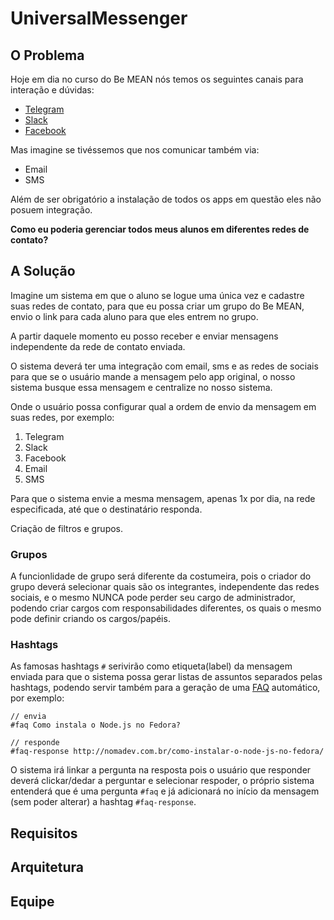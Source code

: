 # UniversalMessenger


## O Problema

Hoje em dia no curso do Be MEAN nós temos os seguintes canais para interação e dúvidas:

- [Telegram]()
- [Slack]()
- [Facebook]()

Mas imagine se tivéssemos que nos comunicar também via:

- Email
- SMS

Além de ser obrigatório a instalação de todos os apps em questão eles não posuem integração.

**Como eu poderia gerenciar todos meus alunos em diferentes redes de contato?**

## A Solução

Imagine um sistema em que o aluno se logue uma única vez e cadastre suas redes de contato, para que eu possa criar um grupo do Be MEAN, envio o link para cada aluno para que eles entrem no grupo.

A partir daquele momento eu posso receber e enviar mensagens independente da rede de contato enviada.

O sistema deverá ter uma integração com email, sms e as redes de sociais para que se o usuário mande a mensagem pelo app original, o nosso sistema busque essa mensagem e centralize no nosso sistema.

Onde o usuário possa configurar qual a ordem de envio da mensagem em suas redes, por exemplo:

1. Telegram
2. Slack
3. Facebook
4. Email
5. SMS

Para que o sistema envie a mesma mensagem, apenas 1x por dia, na rede especificada, até que o destinatário responda.

Criação de filtros e grupos.

### Grupos

A funcionlidade de grupo será diferente da costumeira, pois o criador do grupo deverá selecionar quais são os integrantes, independente das redes sociais, e o mesmo NUNCA pode perder seu cargo de administrador, podendo criar cargos com responsabilidades diferentes, os quais o mesmo pode definir criando os cargos/papéis.

### Hashtags

As famosas hashtags `#` serivirão como etiqueta(label) da mensagem enviada para que o sistema possa gerar listas de assuntos separados pelas hashtags, podendo servir também para a geração de uma [FAQ]() automático, por exemplo:

```
// envia
#faq Como instala o Node.js no Fedora?

// responde
#faq-response http://nomadev.com.br/como-instalar-o-node-js-no-fedora/

```

O sistema irá linkar a pergunta na resposta pois o usuário que responder deverá clickar/dedar a perguntar e selecionar respoder, o próprio sistema entenderá que é uma pergunta `#faq` e já adicionará no início da mensagem (sem poder alterar) a hashtag `#faq-response`.


## Requisitos

## Arquitetura

## Equipe